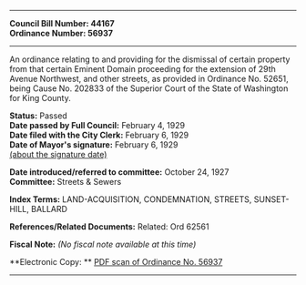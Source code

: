 * * * * *  
  
**Council Bill Number: [](#h0)[](#h2)44167**   
**Ordinance Number: 56937**  
  
* * * * *  
  
An ordinance relating to and providing for the dismissal of certain property from that certain Eminent Domain proceeding for the extension of 29th Avenue Northwest, and other streets, as provided in Ordinance No. 52651, being Cause No. 202833 of the Superior Court of the State of Washington for King County.  
  
**Status:** Passed   
**Date passed by Full Council:** February 4, 1929   
**Date filed with the City Clerk:** February 6, 1929   
**Date of Mayor's signature:** February 6, 1929   
[(about the signature date)](/~public/approvaldate.htm)   
  
  
**Date introduced/referred to committee:** October 24, 1927   
**Committee:** Streets & Sewers   
  
**Index Terms:** LAND-ACQUISITION, CONDEMNATION, STREETS, SUNSET-HILL, BALLARD  
  
**References/Related Documents:** Related: Ord 62561  
  
**Fiscal Note:** *(No fiscal note available at this time)*  
  
**Electronic Copy: ** [PDF scan of Ordinance No. 56937](/~archives/Ordinances/Ord_56937.pdf)  
  
* * * * *  
